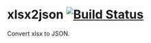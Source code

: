 xlsx2json [![Build Status](https://travis-ci.org/daikiueda/xlsx2json.svg?branch=master)](https://travis-ci.org/daikiueda/xlsx2json)
=========


Convert xlsx to JSON.
